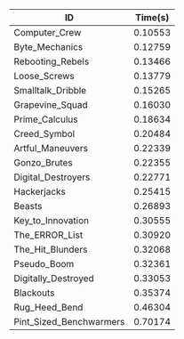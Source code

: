 |ID|Time(s)|
|-|-|
|Computer_Crew|0.10553|
|Byte_Mechanics|0.12759|
|Rebooting_Rebels|0.13466|
|Loose_Screws|0.13779|
|Smalltalk_Dribble|0.15265|
|Grapevine_Squad|0.16030|
|Prime_Calculus|0.18634|
|Creed_Symbol|0.20484|
|Artful_Maneuvers|0.22339|
|Gonzo_Brutes|0.22355|
|Digital_Destroyers|0.22771|
|Hackerjacks|0.25415|
|Beasts|0.26893|
|Key_to_Innovation|0.30555|
|The_ERROR_List|0.30920|
|The_Hit_Blunders|0.32068|
|Pseudo_Boom|0.32361|
|Digitally_Destroyed|0.33053|
|Blackouts|0.35374|
|Rug_Heed_Bend|0.46304|
|Pint_Sized_Benchwarmers|0.70174|
